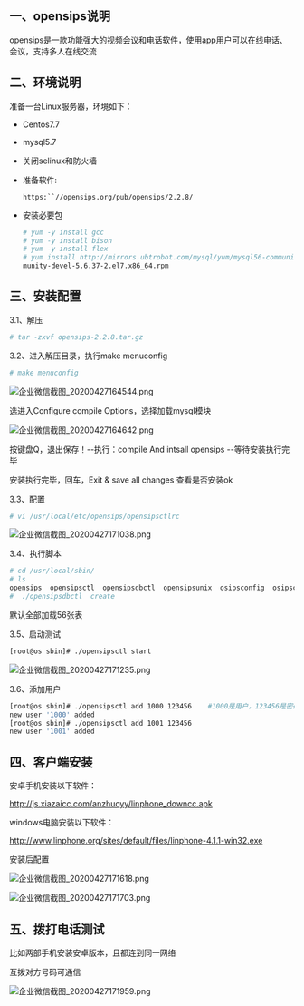 ## 一、opensips说明

opensips是一款功能强大的视频会议和电话软件，使用app用户可以在线电话、会议，支持多人在线交流 



## 二、环境说明

准备一台Linux服务器，环境如下：

- Centos7.7

- mysql5.7

- 关闭selinux和防火墙

- 准备软件:

  `https:``//opensips.org/pub/opensips/2.2.8/`

- 安装必要包

  ```bash
  # yum -y install gcc
  # yum -y install bison
  # yum -y install flex
  # yum install http://mirrors.ubtrobot.com/mysql/yum/mysql56-community-el7/mysql-com
  munity-devel-5.6.37-2.el7.x86_64.rpm
  ```

  



## 三、安装配置

3.1、解压

```bash
# tar -zxvf opensips-2.2.8.tar.gz
```



3.2、进入解压目录，执行make menuconfig

```bash
# make menuconfig
```

![企业微信截图_20200427164544.png](http://ww1.sinaimg.cn/large/007Xg1efgy1ge8f5iprzjj30dn03kq3b.jpg)

选进入Configure compile Options，选择加载mysql模块

![企业微信截图_20200427164642.png](http://ww1.sinaimg.cn/large/007Xg1efgy1ge8f6cphaxj30ck0b5q46.jpg)



按键盘Q，退出保存！--执行：compile And intsall opensips --等待安装执行完毕



安装执行完毕，回车，Exit & save all changes 查看是否安装ok



3.3、配置

```bash
# vi /usr/local/etc/opensips/opensipsctlrc
```

![企业微信截图_20200427171038.png](http://ww1.sinaimg.cn/large/007Xg1efgy1ge8fvam6bsj30mg0ikte1.jpg)



3.4、执行脚本

```bash
# cd /usr/local/sbin/
# ls
opensips  opensipsctl  opensipsdbctl  opensipsunix  osipsconfig  osipsconsole
#  ./opensipsdbctl  create
```

默认全部加载56张表



3.5、启动测试

```bash
[root@os sbin]# ./opensipsctl start
```

![企业微信截图_20200427171235.png](http://ww1.sinaimg.cn/large/007Xg1efgy1ge8fx9s85fj30cq02rq3a.jpg)



3.6、添加用户

```bash
[root@os sbin]# ./opensipsctl add 1000 123456    #1000是用户，123456是密码
new user '1000' added
[root@os sbin]# ./opensipsctl add 1001 123456
new user '1001' added
```



## 四、客户端安装

安卓手机安装以下软件：

http://js.xiazaicc.com/anzhuoyy/linphone_downcc.apk



windows电脑安装以下软件：

http://www.linphone.org/sites/default/files/linphone-4.1.1-win32.exe



安装后配置

![企业微信截图_20200427171618.png](http://ww1.sinaimg.cn/large/007Xg1efgy1ge8g12hx2jj30ba0pamy8.jpg)

![企业微信截图_20200427171703.png](http://ww1.sinaimg.cn/large/007Xg1efgy1ge8g1zdpizj30b60p2t9s.jpg)



## 五、拨打电话测试

比如两部手机安装安卓版本，且都连到同一网络

互拨对方号码可通信

![企业微信截图_20200427171959.png](http://ww1.sinaimg.cn/large/007Xg1efgy1ge8g4wz5oaj30b50l2jvw.jpg)